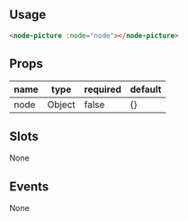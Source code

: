 ## Usage

```html
<node-picture :node="node"></node-picture>
```

## Props

| name | type | required | default |
| ---- | ---- | -------- | ------- |
| node | Object | false | {} |

## Slots

None

## Events

None


